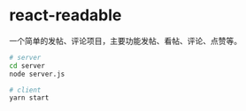 # react-readable
一个简单的发帖、评论项目，主要功能发帖、看帖、评论、点赞等。

```bash
# server
cd server
node server.js

# client
yarn start
```